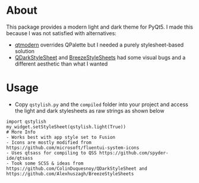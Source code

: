 # About

This package provides a modern light and dark theme for PyQt5. I made this because I was not satisfied with alternatives:
- [qtmodern](https://github.com/gmarull/qtmodern) overrides QPalette but I needed a purely stylesheet-based solution
- [QDarkStyleSheet](https://github.com/ColinDuquesnoy/QDarkStyleSheet) and [BreezeStyleSheets](https://github.com/Alexhuszagh/BreezeStyleSheets) had some visual bugs and a different aesthetic than what I wanted

# Usage

- Copy `qstylish.py` and the `compiled` folder into your project and access the light and dark stylesheets as raw strings as shown below
```
import qstylish
my_widget.setStyleSheet(qstylish.light(True))
# More Info
- Works best with app style set to Fusion
- Icons are mostly modified from https://github.com/microsoft/fluentui-system-icons
- Uses qtsass for compiling to QSS https://github.com/spyder-ide/qtsass
- Took some SCSS & ideas from https://github.com/ColinDuquesnoy/QDarkStyleSheet and https://github.com/Alexhuszagh/BreezeStyleSheets